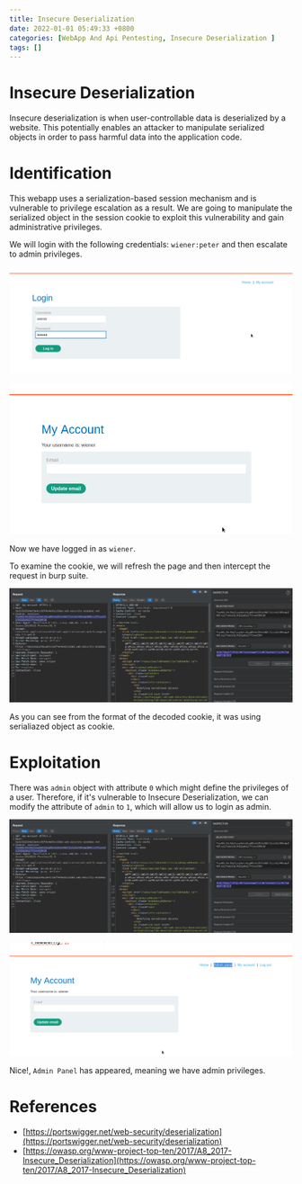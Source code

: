```yaml
---
title: Insecure Deserialization 
date: 2022-01-01 05:49:33 +0800
categories: [WebApp And Api Pentesting, Insecure Deserialization ]
tags: []  
---
```


# Insecure Deserialization 

Insecure deserialization is when user-controllable data is deserialized by a website. This potentially enables an attacker to manipulate serialized objects in order to pass harmful data into the application code. 

# Identification

This webapp uses a serialization-based session mechanism and is vulnerable to privilege escalation as a result. We are going to manipulate the serialized object in the session cookie to exploit this vulnerability and gain administrative privileges. 

We will login with the following credentials: `wiener:peter` and then escalate to admin privileges.

![insecdes](https://raw.githubusercontent.com/cyberkhalid/cyberkhalid.github.io/main/assets/img/ipentest/des1.png)

![insecdes](https://raw.githubusercontent.com/cyberkhalid/cyberkhalid.github.io/main/assets/img/ipentest/des3.png)

Now we have logged in as `wiener`.

To examine the cookie, we will refresh the page and then intercept the request in burp suite.

![insecdes](https://raw.githubusercontent.com/cyberkhalid/cyberkhalid.github.io/main/assets/img/ipentest/des4.png)

As you can see from the format of the decoded cookie, it was using serialiazed object as cookie. 

# Exploitation

There was `admin` object with attribute `0` which might define the privileges of a user. Therefore, if it's vulnerable to Insecure Deserialization, we can modify the attribute of `admin` to `1`, which will allow us to login as admin.

![insecdes](https://raw.githubusercontent.com/cyberkhalid/cyberkhalid.github.io/main/assets/img/ipentest/des5.png)

![insecdes](https://raw.githubusercontent.com/cyberkhalid/cyberkhalid.github.io/main/assets/img/ipentest/des6.png)

Nice!, `Admin Panel` has appeared, meaning we have admin privileges.

# References

- [https://portswigger.net/web-security/deserialization](https://portswigger.net/web-security/deserialization)
- [https://owasp.org/www-project-top-ten/2017/A8_2017-Insecure_Deserialization](https://owasp.org/www-project-top-ten/2017/A8_2017-Insecure_Deserialization)
